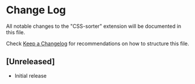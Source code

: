 # Change Log

All notable changes to the "CSS-sorter" extension will be documented in this file.

Check [Keep a Changelog](http://keepachangelog.com/) for recommendations on how to structure this file.

## [Unreleased]

- Initial release